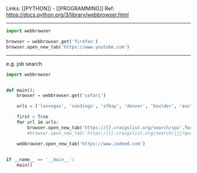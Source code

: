 Links: [[PYTHON]] - [[PROGRAMMING]]
Ref: https://docs.python.org/3/library/webbrowser.html

--- 

```py
import webbrowser

browser = webbrowser.get('firefox')
browser.open_new_tab('https://www.youtube.com')

```

--- 
e.g.
job search
```py
import webbrowser


def main():
	browser = webbrowser.get('safari')

	urls = ['lasvegas', 'sandiego', 'sfbay', 'denver', 'boulder', 'austin', 'chicago', 'newyork', 'boston']

	first = True
	for url in urls:
		browser.open_new_tab('https://{}.craigslist.org/search/spa'.format(url))
		#browser.open_new_tab('https://{}.craigslist.org/search/jjj?query=python'.format(url))

	webbrowser.open_new_tab('https://www.indeed.com')
	

if __name__ == '__main__':
	main()
```
